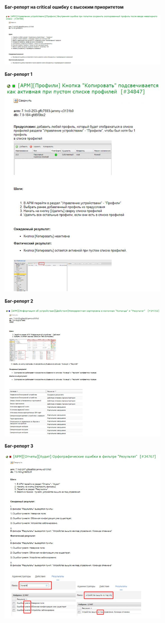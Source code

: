 #### Баг-репорт на critical ошибку с высоким приоритетом
<kbd>![](images/bur-report_3.jpg)</kbd>

#### Баг-репорт 1
<kbd>![](images/bug-report_4.JPG)</kbd>

#### Баг-репорт 2
<kbd>![](images/bug-report_1.jpg)</kbd>

#### Баг-репорт 3
<kbd>![](images/bug-report_2.jpg)</kbd>

